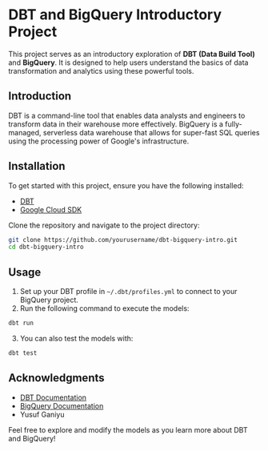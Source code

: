 # DBT and BigQuery Introductory Project

This project serves as an introductory exploration of **DBT (Data Build Tool)** and **BigQuery**. It is designed to help users understand the basics of data transformation and analytics using these powerful tools.

## Introduction

DBT is a command-line tool that enables data analysts and engineers to transform data in their warehouse more effectively. BigQuery is a fully-managed, serverless data warehouse that allows for super-fast SQL queries using the processing power of Google's infrastructure.

## Installation

To get started with this project, ensure you have the following installed:

- [DBT](https://docs.getdbt.com/docs/installation)
- [Google Cloud SDK](https://cloud.google.com/sdk/docs/install)

Clone the repository and navigate to the project directory:

```bash
git clone https://github.com/yourusername/dbt-bigquery-intro.git
cd dbt-bigquery-intro
```

## Usage

1. Set up your DBT profile in `~/.dbt/profiles.yml` to connect to your BigQuery project.
2. Run the following command to execute the models:

```bash
dbt run
```

3. You can also test the models with:

```bash
dbt test
```

## Acknowledgments

- [DBT Documentation](https://docs.getdbt.com/docs/introduction)
- [BigQuery Documentation](https://cloud.google.com/bigquery/docs)
- Yusuf Ganiyu

Feel free to explore and modify the models as you learn more about DBT and BigQuery!
